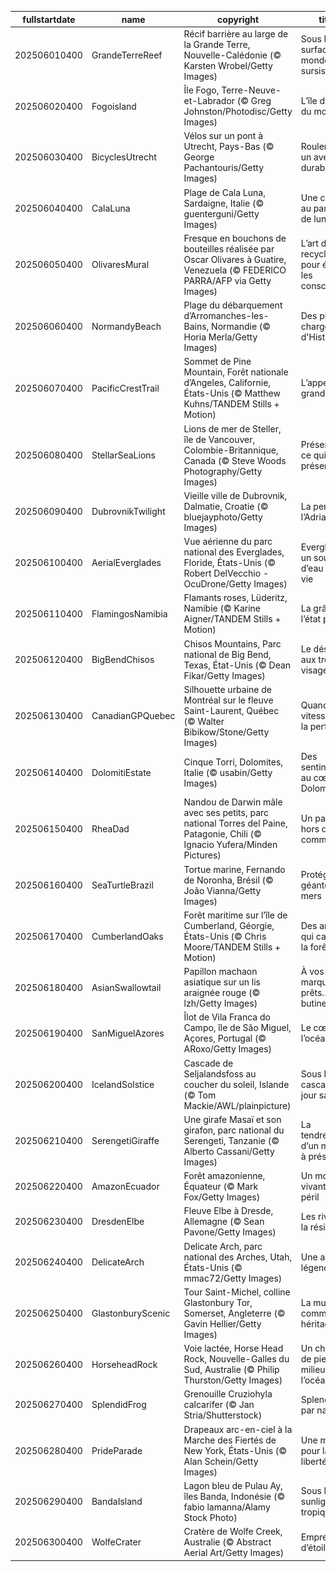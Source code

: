 |fullstartdate|name|copyright|title|image|
|--|--|--|--|--|
202506010400|GrandeTerreReef|Récif barrière au large de la Grande Terre, Nouvelle-Calédonie (© Karsten Wrobel/Getty Images)|Sous la surface, un monde en sursis|![](/fr-CA/2025/06/202506010400GrandeTerreReef.jpg)|
202506020400|Fogoisland|Île Fogo, Terre-Neuve-et-Labrador (© Greg Johnston/Photodisc/Getty Images)|L’île du bout du monde|![](/fr-CA/2025/06/202506020400Fogoisland.jpg)|
202506030400|BicyclesUtrecht|Vélos sur un pont à Utrecht, Pays-Bas (© George Pachantouris/Getty Images)|Rouler vers un avenir durable|![](/fr-CA/2025/06/202506030400BicyclesUtrecht.jpg)|
202506040400|CalaLuna|Plage de Cala Luna, Sardaigne, Italie (© guenterguni/Getty Images)|Une crique au parfum de lune|![](/fr-CA/2025/06/202506040400CalaLuna.jpg)|
202506050400|OlivaresMural|Fresque en bouchons de bouteilles réalisée par Oscar Olivares à Guatire, Venezuela (© FEDERICO PARRA/AFP via Getty Images)|L’art du recyclage pour éveiller les consciences|![](/fr-CA/2025/06/202506050400OlivaresMural.jpg)|
202506060400|NormandyBeach|Plage du débarquement d’Arromanches-les-Bains, Normandie (© Horia Merla/Getty Images)|Des plages chargées d'Histoire|![](/fr-CA/2025/06/202506060400NormandyBeach.jpg)|
202506070400|PacificCrestTrail|Sommet de Pine Mountain, Forêt nationale d’Angeles, Californie, États-Unis (© Matthew Kuhns/TANDEM Stills + Motion)|L’appel du grand air|![](/fr-CA/2025/06/202506070400PacificCrestTrail.jpg)|
202506080400|StellarSeaLions|Lions de mer de Steller, île de Vancouver, Colombie-Britannique, Canada (© Steve Woods Photography/Getty Images)|Préserver ce qui nous préserve|![](/fr-CA/2025/06/202506080400StellarSeaLions.jpg)|
202506090400|DubrovnikTwilight|Vieille ville de Dubrovnik, Dalmatie, Croatie (© bluejayphoto/Getty Images)|La perle de l’Adriatique|![](/fr-CA/2025/06/202506090400DubrovnikTwilight.jpg)|
202506100400|AerialEverglades|Vue aérienne du parc national des Everglades, Floride, États-Unis (© Robert DelVecchio - OcuDrone/Getty Images)|Everglades, un souffle d’eau et de vie|![](/fr-CA/2025/06/202506100400AerialEverglades.jpg)|
202506110400|FlamingosNamibia|Flamants roses, Lüderitz, Namibie (© Karine Aigner/TANDEM Stills + Motion)|La grâce à l’état pur|![](/fr-CA/2025/06/202506110400FlamingosNamibia.jpg)|
202506120400|BigBendChisos|Chisos Mountains, Parc national de Big Bend, Texas, État-Unis (© Dean Fikar/Getty Images)|Le désert aux trois visages|![](/fr-CA/2025/06/202506120400BigBendChisos.jpg)|
202506130400|CanadianGPQuebec|Silhouette urbaine de Montréal sur le fleuve Saint-Laurent, Québec (© Walter Bibikow/Stone/Getty Images)|Quand la vitesse frôle la perfection|![](/fr-CA/2025/06/202506130400CanadianGPQuebec.jpg)|
202506140400|DolomitiEstate|Cinque Torri, Dolomites, Italie (© usabin/Getty Images)|Des sentinelles au cœur des Dolomites|![](/fr-CA/2025/06/202506140400DolomitiEstate.jpg)|
202506150400|RheaDad|Nandou de Darwin mâle avec ses petits, parc national Torres del Paine, Patagonie, Chili (© Ignacio Yufera/Minden Pictures)|Un papa hors du commun|![](/fr-CA/2025/06/202506150400RheaDad.jpg)|
202506160400|SeaTurtleBrazil|Tortue marine, Fernando de Noronha, Brésil (© João Vianna/Getty Images)|Protéger les géantes des mers|![](/fr-CA/2025/06/202506160400SeaTurtleBrazil.jpg)|
202506170400|CumberlandOaks|Forêt maritime sur l’île de Cumberland, Géorgie, États-Unis (© Chris Moore/TANDEM Stills + Motion)|Des arbres qui cachent la forêt|![](/fr-CA/2025/06/202506170400CumberlandOaks.jpg)|
202506180400|AsianSwallowtail|Papillon machaon asiatique sur un lis araignée rouge (© lzh/Getty Images)|À vos marques, prêts… butinez!|![](/fr-CA/2025/06/202506180400AsianSwallowtail.jpg)|
202506190400|SanMiguelAzores|Îlot de Vila Franca do Campo, île de São Miguel, Açores, Portugal (© ARoxo/Getty Images)|Le cœur de l’océan|![](/fr-CA/2025/06/202506190400SanMiguelAzores.jpg)|
202506200400|IcelandSolstice|Cascade de Seljalandsfoss au coucher du soleil, Islande (© Tom Mackie/AWL/plainpicture)|Sous la cascade du jour sans fin|![](/fr-CA/2025/06/202506200400IcelandSolstice.jpg)|
202506210400|SerengetiGiraffe|Une girafe Masaï et son girafon, parc national du Serengeti, Tanzanie (© Alberto Cassani/Getty Images)|La tendresse d’un monde à préserver|![](/fr-CA/2025/06/202506210400SerengetiGiraffe.jpg)|
202506220400|AmazonEcuador|Forêt amazonienne, Équateur (© Mark Fox/Getty Images)|Un monde vivant en péril|![](/fr-CA/2025/06/202506220400AmazonEcuador.jpg)|
202506230400|DresdenElbe|Fleuve Elbe à Dresde, Allemagne (© Sean Pavone/Getty Images)|Les rives de la résilience|![](/fr-CA/2025/06/202506230400DresdenElbe.jpg)|
202506240400|DelicateArch|Delicate Arch, parc national des Arches, Utah, États-Unis (© mmac72/Getty Images)|Une arche légendaire|![](/fr-CA/2025/06/202506240400DelicateArch.jpg)|
202506250400|GlastonburyScenic|Tour Saint-Michel, colline Glastonbury Tor, Somerset, Angleterre (© Gavin Hellier/Getty Images)|La musique comme héritage|![](/fr-CA/2025/06/202506250400GlastonburyScenic.jpg)|
202506260400|HorseheadRock|Voie lactée, Horse Head Rock, Nouvelle-Galles du Sud, Australie (© Philip Thurston/Getty Images)|Un cheval de pierre au milieu de l’océan|![](/fr-CA/2025/06/202506260400HorseheadRock.jpg)|
202506270400|SplendidFrog|Grenouille Cruziohyla calcarifer (© Jan Stria/Shutterstock)|Splendide par nature|![](/fr-CA/2025/06/202506270400SplendidFrog.jpg)|
202506280400|PrideParade|Drapeaux arc-en-ciel à la Marche des Fiertés de New York, États-Unis (© Alan Schein/Getty Images)|Une marche pour la liberté|![](/fr-CA/2025/06/202506280400PrideParade.jpg)|
202506290400|BandaIsland|Lagon bleu de Pulau Ay, îles Banda, Indonésie (© fabio lamanna/Alamy Stock Photo)|Sous le sunlight des tropiques|![](/fr-CA/2025/06/202506290400BandaIsland.jpg)|
202506300400|WolfeCrater|Cratère de Wolfe Creek, Australie (© Abstract Aerial Art/Getty Images)|Empreinte d’étoile|![](/fr-CA/2025/06/202506300400WolfeCrater.jpg)|
